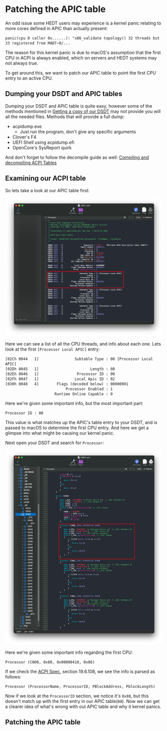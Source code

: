 # Patching the APIC table

An odd issue some HEDT users may experience is a kernel panic relating to more cores defined in APIC than actually present:

```
panic(cpu 0 caller 0x......): "x86_validate topology() 32 threads but 33 registered from MADT~0/...
```

The reason for this kernel panic is due to macOS's assumption that the first CPU in ACPI is always enabled, which on servers and HEDT systems may not always true.

To get around this, we want to patch our APIC table to point the first CPU entry to an active CPU.


## Dumping your DSDT and APIC tables

Dumping your DSDT and APIC table is quite easy, however some of the methods mentioned in [Getting a copy of our DSDT](../Manual/dump.md) may not provide you will all the needed files. Methods that will provide a full dump:

* acpidump.exe
  * Just run the program, don't give any specific arguments
* Clover's F4
* UEFI Shell using acpidump.efi
* OpenCore's SysReport quirk

And don't forget to follow the decompile guide as well: [Compiling and decompiling ACPI Tables](../Manual/compile.md)


## Examining our ACPI table

So lets take a look at our APIC table first:

![](../images/Universal/apic-md/apic-table.png)

Here we can see a list of all the CPU threads, and info about each one. Lets look at the first `[Processor Local APIC]` entry:

```
[02Ch 0044   1]                Subtable Type : 00 [Processor Local APIC]
[02Dh 0045   1]                       Length : 08
[02Eh 0046   1]                 Processor ID : 00
[02Fh 0047   1]                Local Apic ID : 02
[030h 0048   4]        Flags (decoded below) : 00000001
                           Processor Enabled : 1
                      Runtime Online Capable : 0
```

Here we're given some important info, but the most important part:
```
Processor ID : 00
```

This value is what matches up the APIC's table entry to your DSDT, and is passed to macOS to determine the first CPU entry. And here we get a glimpse into what might be causing our kernel panic.

Next open your DSDT and search for `Processor`:

![](../images/Universal/apic-md/dsdt-processor-entry.png)

Here we're given some important info regarding the first CPU:

```
Processor (C000, 0x80, 0x00000410, 0x06)
```

If we check the [ACPI Spec](https://uefi.org/sites/default/files/resources/ACPI_6_3_final_Jan30.pdf), section 19.6.108, we see the info is parsed as follows:

```
Processor (ProcessorName, ProcessorID, PBlockAddress, PblockLength)
```


Now if we look at the `ProcessorID` section, we notice it's `0x80`, but this doesn't match up with the first entry in our APIC table(`00`). Now we can get a clearer idea of what's wrong with out APIC table and why it kernel panics.

## Patching the APIC table
